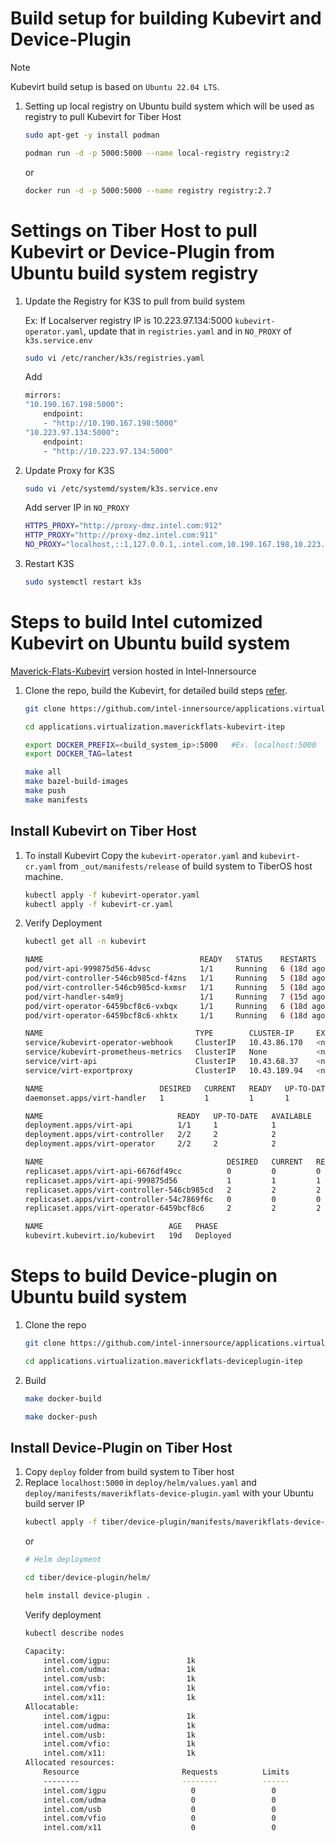 # Build setup for building Kubevirt and Device-Plugin
>[!Note]
Kubevirt build setup is based on `Ubuntu 22.04 LTS`.

1.  Setting up local registry on Ubuntu build system which will be used as registry to pull Kubevirt for Tiber Host
    ```sh
    sudo apt-get -y install podman

    podman run -d -p 5000:5000 --name local-registry registry:2
    ```
    or
    ```sh
    docker run -d -p 5000:5000 --name registry registry:2.7
    ```

# Settings on Tiber Host to pull Kubevirt or Device-Plugin from Ubuntu build system registry

1.  Update the Registry for K3S to pull from build system

    Ex: If Localserver registry IP is 10.223.97.134:5000 `kubevirt-operator.yaml`, update that in `registries.yaml` and in `NO_PROXY` of `k3s.service.env`
    ```sh
    sudo vi /etc/rancher/k3s/registries.yaml
    ```
    Add
    ```sh
    mirrors:
    "10.190.167.198:5000":
        endpoint:
        - "http://10.190.167.198:5000"
    "10.223.97.134:5000":
        endpoint:
        - "http://10.223.97.134:5000"
    ```

2.  Update Proxy for K3S
    ```sh
    sudo vi /etc/systemd/system/k3s.service.env
    ```
    Add server IP in `NO_PROXY`
    ```sh
    HTTPS_PROXY="http://proxy-dmz.intel.com:912"
    HTTP_PROXY="http://proxy-dmz.intel.com:911"
    NO_PROXY="localhost,::1,127.0.0.1,.intel.com,10.190.167.198,10.223.97.134"
    ```

3.  Restart K3S
    ```sh
    sudo systemctl restart k3s
    ```

# Steps to build Intel cutomized Kubevirt on Ubuntu build system

[Maverick-Flats-Kubevirt](https://github.com/intel-innersource/applications.virtualization.maverickflats-kubevirt-itep) version hosted in Intel-Innersource

1.  Clone the repo, build the Kubevirt, for detailed build steps [refer](https://github.com/intel-innersource/applications.virtualization.maverickflats-kubevirt-itep/blob/v1.5.0/docs/build-the-builder.md).
    ```sh
    git clone https://github.com/intel-innersource/applications.virtualization.maverickflats-kubevirt-itep.git

    cd applications.virtualization.maverickflats-kubevirt-itep

    export DOCKER_PREFIX=<build_system_ip>:5000   #Ex. localhost:5000
    export DOCKER_TAG=latest

    make all
    make bazel-build-images
    make push
    make manifests
    ```
## Install Kubevirt on Tiber Host
1.  To install Kubevirt
    Copy the `kubevirt-operator.yaml` and `kubevirt-cr.yaml` from `_out/manifests/release` of build system to TiberOS host machine.
    ```sh
    kubectl apply -f kubevirt-operator.yaml
    kubectl apply -f kubevirt-cr.yaml
    ```

2.  Verify Deployment
    ```sh
    kubectl get all -n kubevirt

    NAME                                   READY   STATUS    RESTARTS      AGE
    pod/virt-api-999875d56-4dvsc           1/1     Running   6 (18d ago)   19d
    pod/virt-controller-546cb985cd-f4zns   1/1     Running   5 (18d ago)   19d
    pod/virt-controller-546cb985cd-kxmsr   1/1     Running   5 (18d ago)   19d
    pod/virt-handler-s4m9j                 1/1     Running   7 (15d ago)   19d
    pod/virt-operator-6459bcf8c6-vxbqx     1/1     Running   6 (18d ago)   19d
    pod/virt-operator-6459bcf8c6-xhktx     1/1     Running   6 (18d ago)   19d

    NAME                                  TYPE        CLUSTER-IP     EXTERNAL-IP   PORT(S)   AGE
    service/kubevirt-operator-webhook     ClusterIP   10.43.86.170   <none>        443/TCP   19d
    service/kubevirt-prometheus-metrics   ClusterIP   None           <none>        443/TCP   19d
    service/virt-api                      ClusterIP   10.43.68.37    <none>        443/TCP   19d
    service/virt-exportproxy              ClusterIP   10.43.189.94   <none>        443/TCP   19d

    NAME                          DESIRED   CURRENT   READY   UP-TO-DATE   AVAILABLE   NODE SELECTOR            AGE
    daemonset.apps/virt-handler   1         1         1       1            1           kubernetes.io/os=linux   19d

    NAME                              READY   UP-TO-DATE   AVAILABLE   AGE
    deployment.apps/virt-api          1/1     1            1           19d
    deployment.apps/virt-controller   2/2     2            2           19d
    deployment.apps/virt-operator     2/2     2            2           19d

    NAME                                         DESIRED   CURRENT   READY   AGE
    replicaset.apps/virt-api-6676df49cc          0         0         0       19d
    replicaset.apps/virt-api-999875d56           1         1         1       19d
    replicaset.apps/virt-controller-546cb985cd   2         2         2       19d
    replicaset.apps/virt-controller-54c7869f6c   0         0         0       19d
    replicaset.apps/virt-operator-6459bcf8c6     2         2         2       19d

    NAME                            AGE   PHASE
    kubevirt.kubevirt.io/kubevirt   19d   Deployed
    ```

# Steps to build Device-plugin on Ubuntu build system

1.  Clone the repo
    ```sh
    git clone https://github.com/intel-innersource/applications.virtualization.maverickflats-deviceplugin-itep.git

    cd applications.virtualization.maverickflats-deviceplugin-itep
    ```

2.  Build
    ```sh
    make docker-build

    make docker-push
    ```

## Install Device-Plugin on Tiber Host

1.  Copy `deploy` folder from build system to Tiber host
2.  Replace `localhost:5000` in `deploy/helm/values.yaml` and `deploy/manifests/maverikflats-device-plugin.yaml` with your Ubuntu build server IP
    ```sh
    kubectl apply -f tiber/device-plugin/manifests/maverikflats-device-plugin.yaml
    ```
    or
    ```sh
    # Helm deployment

    cd tiber/device-plugin/helm/

    helm install device-plugin .
    ```
    Verify deployment 
    ```sh
    kubectl describe nodes

    Capacity:
        intel.com/igpu:                 1k
        intel.com/udma:                 1k
        intel.com/usb:                  1k
        intel.com/vfio:                 1k
        intel.com/x11:                  1k
    Allocatable:
        intel.com/igpu:                 1k
        intel.com/udma:                 1k
        intel.com/usb:                  1k
        intel.com/vfio:                 1k
        intel.com/x11:                  1k
    Allocated resources:
        Resource                       Requests          Limits
        --------                       --------          ------
        intel.com/igpu                   0                 0
        intel.com/udma                   0                 0
        intel.com/usb                    0                 0
        intel.com/vfio                   0                 0
        intel.com/x11                    0                 0
    ```
